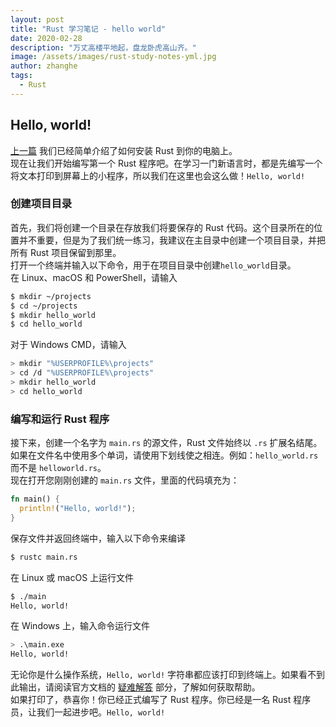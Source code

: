 ```yaml
---
layout: post
title: "Rust 学习笔记 - hello world"
date: 2020-02-28
description: "万丈高楼平地起，盘龙卧虎高山齐。"
image: /assets/images/rust-study-notes-yml.jpg
author: zhanghe
tags:
  - Rust
---
```


## Hello, world!

[上一篇](https://zhanghe.cool/2020/02/26/rust-study-notes-1.html#%E5%AE%89%E8%A3%85-rust) 我们已经简单介绍了如何安装 Rust 到你的电脑上。  
现在让我们开始编写第一个 Rust 程序吧。在学习一门新语言时，都是先编写一个将文本打印到屏幕上的小程序，所以我们在这里也会这么做！`Hello, world!`

### 创建项目目录

首先，我们将创建一个目录在存放我们将要保存的 Rust 代码。这个目录所在的位置并不重要，但是为了我们统一练习，我建议在主目录中创建一个项目目录，并把所有 Rust 项目保留到那里。  
打开一个终端并输入以下命令，用于在项目目录中创建`hello_world`目录。  
在 Linux、macOS 和 PowerShell，请输入

```bash
$ mkdir ~/projects
$ cd ~/projects
$ mkdir hello_world
$ cd hello_world
```

对于 Windows CMD，请输入

```bash
> mkdir "%USERPROFILE%\projects"
> cd /d "%USERPROFILE%\projects"
> mkdir hello_world
> cd hello_world
```

### 编写和运行 Rust 程序

接下来，创建一个名字为 `main.rs` 的源文件，Rust 文件始终以 `.rs` 扩展名结尾。如果在文件名中使用多个单词，请使用下划线使之相连。例如：`hello_world.rs` 而不是 `helloworld.rs`。  
现在打开您刚刚创建的 `main.rs` 文件，里面的代码填充为：

```rust
fn main() {
  println!("Hello, world!");
}
```
保存文件并返回终端中，输入以下命令来编译
```bash
$ rustc main.rs
```
在 Linux 或 macOS 上运行文件
```bash
$ ./main
Hello, world!
```
在 Windows 上，输入命令运行文件
```bash
> .\main.exe
Hello, world!
```
无论你是什么操作系统，`Hello, world!` 字符串都应该打印到终端上。如果看不到此输出，请阅读官方文档的 [疑难解答](https://doc.rust-lang.org/book/ch01-01-installation.html#troubleshooting) 部分，了解如何获取帮助。  
如果打印了，恭喜你！你已经正式编写了 Rust 程序。你已经是一名 Rust 程序员，让我们一起进步吧。`Hello, world!`